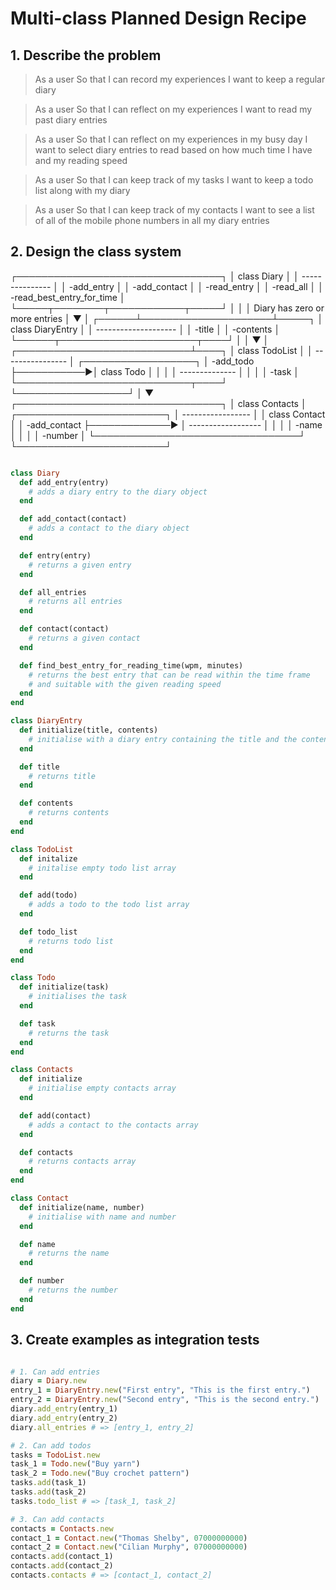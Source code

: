 # Multi-class Planned Design Recipe

## 1. Describe the problem

> As a user
> So that I can record my experiences
> I want to keep a regular diary

> As a user
> So that I can reflect on my experiences
> I want to read my past diary entries

> As a user
> So that I can reflect on my experiences in my busy day
> I want to select diary entries to read based on how much time I have and my reading speed

> As a user
> So that I can keep track of my tasks
> I want to keep a todo list along with my diary

> As a user
> So that I can keep track of my contacts
> I want to see a list of all of the mobile phone numbers in all my diary entries

## 2. Design the class system

 ┌─────────────────────────────────┐
 │  class Diary                    │
 │  ---------------                │
 │  -add_entry                     │
 │  -add_contact                   │
 │  -read_entry                    │
 │  -read_all                      │
 │  -read_best_entry_for_time      │
 └─────┬────────┬────────────┬─────┘
       │        │            │  Diary has zero or more entries
       │        ▼            │
┌──────┴─────────────────────┴─────┐
│  class DiaryEntry                │
│  --------------------            │
│  -title                          │
│  -contents                       │
└──────┬──────────────────────┬────┘
       │                      │
       ▼                      │
 ┌────────────────────────────┴────┐
 │ class TodoList                  │
 │ ----------------                │            ┌──────────────────┐
 │ -add_todo                       ├───────────►│ class Todo       │
 │                                 │            │ --------------   │
 │                                 │            │ -task            │
 └────────────────────────────┬────┘            └──────────────────┘
                              │
                              ▼
 ┌─────────────────────────────────┐
 │ class Contacts                  │               ┌────────────────────────┐
 │ -----------------               │               │ class Contact          │
 │ -add_contact                    ├─────────────► │ ------------------     │
 │                                 │               │ -name                  │
 │                                 │               │ -number                │
 └─────────────────────────────────┘               └────────────────────────┘



```ruby

class Diary
  def add_entry(entry)
    # adds a diary entry to the diary object
  end

  def add_contact(contact)
    # adds a contact to the diary object
  end

  def entry(entry)
    # returns a given entry
  end

  def all_entries
    # returns all entries
  end

  def contact(contact)
    # returns a given contact
  end

  def find_best_entry_for_reading_time(wpm, minutes)
    # returns the best entry that can be read within the time frame
    # and suitable with the given reading speed
  end
end

class DiaryEntry
  def initialize(title, contents)
    # initialise with a diary entry containing the title and the contents
  end

  def title
    # returns title
  end

  def contents
    # returns contents
  end
end

class TodoList
  def initalize
    # initalise empty todo list array
  end

  def add(todo)
    # adds a todo to the todo list array
  end

  def todo_list
    # returns todo list
  end
end

class Todo
  def initialize(task)
    # initialises the task
  end

  def task
    # returns the task
  end
end

class Contacts
  def initialize
    # initialise empty contacts array
  end

  def add(contact)
    # adds a contact to the contacts array
  end

  def contacts
    # returns contacts array
  end
end

class Contact
  def initialize(name, number)
    # initialise with name and number
  end

  def name
    # returns the name
  end

  def number
    # returns the number
  end
end
```

## 3. Create examples as integration tests

```ruby

# 1. Can add entries
diary = Diary.new
entry_1 = DiaryEntry.new("First entry", "This is the first entry.")
entry_2 = DiaryEntry.new("Second entry", "This is the second entry.")
diary.add_entry(entry_1)
diary.add_entry(entry_2)
diary.all_entries # => [entry_1, entry_2]

# 2. Can add todos
tasks = TodoList.new
task_1 = Todo.new("Buy yarn")
task_2 = Todo.new("Buy crochet pattern")
tasks.add(task_1)
tasks.add(task_2)
tasks.todo_list # => [task_1, task_2]

# 3. Can add contacts
contacts = Contacts.new
contact_1 = Contact.new("Thomas Shelby", 07000000000)
contact_2 = Contact.new("Cilian Murphy", 07000000000)
contacts.add(contact_1)
contacts.add(contact_2)
contacts.contacts # => [contact_1, contact_2]




```
